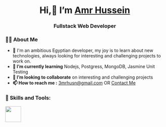 # <div align='center' > Hi,👋 I’m **[Amr Hussein](https://3mrhusn-portfolio.netlify.app/)**</div> 
 
### <div align='center'>  **Fullstack Web Developer** </div> 
### 🙋‍♂️ About Me


- 👀 I'm an ambitious Egyptian developer, my joy is to learn about new technologies, always looking for interesting and challenging projects to work on.
- **🌱 I’m currently learning** Nodejs, Postgress, MongoDB, Jasmine Unit Testing
- **💞️ I’m looking to collaborate** on interesting and challenging projects
- **📫 How to reach me :** 3mrhusn@gmail.com  OR [Contact Me](https://3mrhusn-portfolio.netlify.app/#contact)

### 🚀 Skills and Tools:

<a href="https://reactjs.org/" target="_blank" ><img width=50 src="https://user-images.githubusercontent.com/34787413/207308851-22ae5c63-c8ec-4dca-b1a2-353bd92369a3.png"  /></a>
<!---

<img src="https://user-images.githubusercontent.com/34787413/207308851-22ae5c63-c8ec-4dca-b1a2-353bd92369a3.png" width=50 />
<img src="https://user-images.githubusercontent.com/34787413/207308851-22ae5c63-c8ec-4dca-b1a2-353bd92369a3.png" width=50 />
<img src="https://user-images.githubusercontent.com/34787413/207308851-22ae5c63-c8ec-4dca-b1a2-353bd92369a3.png" width=50 />
<img src="https://user-images.githubusercontent.com/34787413/207308851-22ae5c63-c8ec-4dca-b1a2-353bd92369a3.png" width=50 />
<img src="https://user-images.githubusercontent.com/34787413/207308851-22ae5c63-c8ec-4dca-b1a2-353bd92369a3.png" width=50 />



3amr7ussein/3amr7ussein is a ✨ special ✨ repository because its `README.md` (this file) appears on your GitHub profile.
You can click the Preview link to take a look at your changes.
--->
